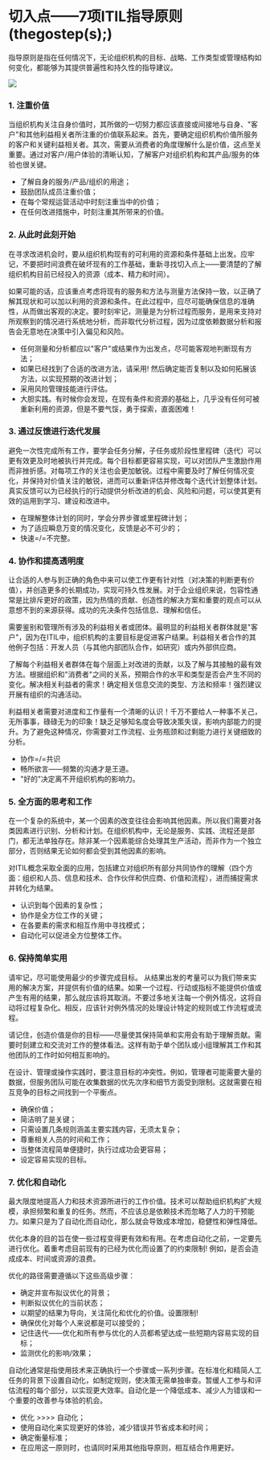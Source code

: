 # 切入点——7项ITIL指导原则\(thegostep\(s\);\)

指导原则是指在任何情况下，无论组织机构的目标、战略、工作类型或管理结构如何变化，都能够为其提供普遍性和持久性的指导建议。

![](https://i.imgur.com/iy0U6hG.png)

### 1. 注重价值

当组织机构关注自身价值时，其所做的一切努力都应该直接或间接地与自身、"客户"和其他利益相关者所注重的价值联系起来。首先，要确定组织机构价值所服务的客户和关键利益相关者。其次，需要从消费者的角度理解什么是价值，这点至关重要。通过对客户/用户体验的清晰认知，了解客户对组织机构和其产品/服务的体验也很关键。

* 了解自身的服务/产品/组织的用途；
* 鼓励团队成员注重价值；
* 在每个常规运营活动中时刻注重当中的价值；
* 在任何改进措施中，时刻注重其所带来的价值。

### 2. 从此时此刻开始

在寻求改进机会时，要从组织机构现有的可利用的资源和条件基础上出发。应牢记，不要把时间浪费在破坏现有的工作基础，重新寻找切入点上——要清楚的了解组织机构目前已经投入的资源（成本、精力和时间）。

如果可能的话，应该重点考虑将现有的服务和方法与测量方法保持一致，以正确了解其现状和可以加以利用的资源和条件。在此过程中，应尽可能确保信息的准确性，从而做出客观的决定。要时刻牢记，测量是为分析过程而服务，是用来支持对所观察到的情况进行系统地分析，而非取代分析过程，因为过度依赖数据分析和报告会无意地在决策中引入偏见和风险。

* 任何测量和分析都应以"客户"或结果作为出发点，尽可能客观地判断现有方法；
* 如果已经找到了合适的改进方法，请采用! 然后确定能否复制以及如何拓展该方法，以实现预期的改进计划；
* 采用风险管理技能进行评估。
* 大胆实践。有时候你会发现，在现有条件和资源的基础上，几乎没有任何可被重新利用的资源，但是不要气馁，勇于探索，直面困难！

### 3. 通过反馈进行迭代发展

避免一次性完成所有工作，要学会任务分解，子任务或阶段性里程碑（迭代）可以更有效更及时地被执行并完成。每个目标都更容易实现，可以对团队产生激励作用而非挫折感。对每项工作的关注也会更加敏锐。过程中需要及时了解任何情况变化，并保持对价值关注的敏锐，进而可以重新评估并修改每个迭代计划整体计划。真实反馈可以为已经执行的行动提供分析改进的机会、风险和问题，可以使其更有效的运用到学习、建设和改进中。

* 在理解整体计划的同时，学会分界步骤或里程碑计划；
* 为了适应瞬息万变的情况变化，反馈是必不可少的；
* 快速=/=不完整。

### 4. 协作和提高透明度

让合适的人参与到正确的角色中来可以使工作更有针对性（对决策的判断更有价值），并创造更多的长期成功，实现可持久性发展。对于企业组织来说，包容性通常是比排斥更好的政策，因为热情的贡献、创造性的解决方案和重要的观点可以从意想不到的来源获得。成功的先决条件包括信息、理解和信任。

需要鉴别和管理所有涉及的利益相关者或团体。最明显的利益相关者群体就是"客户"，因为在ITIL中，组织机构的主要目标是促进客户结果。利益相关者合作的其他例子包括：开发人员（与其他内部团队合作，如研究）或内外部供应商。

了解每个利益相关者群体在每个层面上对改进的贡献，以及了解与其接触的最有效方法。根据组织和"消费者"之间的关系，预期合作的水平和类型是否会产生不同的变化。解决相关利益者的需求！确定相关信息交流的类型、方法和频率！强烈建议开展有组织的沟通活动。

利益相关者需要对进度和工作量有一个清晰的认识！千万不要给人一种事不关己，无所事事，碌碌无为的印象！缺乏足够知名度会导致决策失误，影响内部能力的提升。为了避免这种情况，你需要对工作流程、业务瓶颈和过剩能力进行关键细致的分析。

* 协作=/=共识
* 畅所欲言——频繁的沟通才是王道。
* "好的"决定离不开组织机构的影响力。

### 5. 全方面的思考和工作

在一个复杂的系统中，某一个因素的改变往往会影响其他因素。所以我们需要对各类因素进行识别、分析和计划。在组织机构中，无论是服务、实践、流程还是部门，都无法单独存在。除非某一个因素能综合处理其生产活动，而非作为一个独立部分，否则结果无论如何都会受到其他因素的影响。

对ITIL概念采取全面的应用，包括建立对组织所有部分共同协作的理解（四个方面：组织和人员、信息和技术、合作伙伴和供应商、价值和流程），进而捕捉需求并转化为结果。

* 认识到每个因素的复杂性；
* 协作是全方位工作的关键；
* 在各要素的需求和相互作用中寻找模式；
* 自动化可以促进全方位整体工作。

### 6. 保持简单实用

请牢记，尽可能使用最少的步骤完成目标。 从结果出发的考量可以为我们带来实用的解决方案，并提供有价值的结果。如果一个过程、行动或指标不能提供价值或产生有用的结果，那么就应该将其取消。不要过多地关注每一个例外情况，这将自动将过程复杂化。相反，应该针对例外情况的处理设计特定的规则或工作流程或流程。

请记住，创造价值是你的目标——尽量使其保持简单和实用会有助于理解贡献。需要时刻建立和交流对工作的整体看法。这样有助于单个团队或小组理解其工作和其他团队的工作时如何相互影响的。

在设计、管理或操作实践时，要注意目标的冲突性。例如，管理者可能需要大量的数据，但服务团队可能在收集数据的优先次序和细节方面受到限制。这就需要在相互竞争的目标之间找到一个平衡点。

* 确保价值；
* 简洁明了是关键；
* 只需设置几条规则涵盖主要实践内容，无须太复杂；
* 尊重相关人员的时间和工作；
* 当整体流程简单便捷时，执行过成功会更容易；
* 设定容易实现的目标。

### 7. 优化和自动化

最大限度地提高人力和技术资源所进行的工作价值。技术可以帮助组织机构扩大规模，承担频繁和重复的任务。然而，不应该总是依赖技术而忽略了人力的干预能力。如果只是为了自动化而自动化，那么就会导致成本增加，稳健性和弹性降低。

优化本身的目的旨在使一些过程变得更有效和有用。在考虑自动化之前，一定要先进行优化。着重考虑目前现有的已经为优化而设置了的约束限制! 例如，是否会造成成本、时间或资源的浪费。

优化的路径需要遵循以下这些高级步骤：

* 确定并宣布拟议优化的背景；
* 判断拟议优化的当前状态；
* 以期望的结果为导向，关注简化和优化的价值。设置限制!
* 确保优化对每个人来说都是可以接受的；
* 记住迭代——优化和所有参与优化的人员都希望达成一些短期内容易实现的目标；
* 监测优化的影响/效果；

自动化通常是指使用技术来正确执行一个步骤或一系列步骤。在标准化和精简人工任务的背景下设置自动化，如制定规则，使决策无需单独审查。暂缓人工参与和评估流程的每个部分，以实现更大效率。自动化是一个降低成本、减少人为错误和一个重要的改善参与体验的机会。

* 优化 &gt;&gt;&gt;&gt; 自动化；
* 使用自动化来实现更好的体验，减少错误并节省成本和时间；
* 确定衡量标准；
* 在应用这一原则时，也请同时采用其他指导原则，相互结合作用更好。

